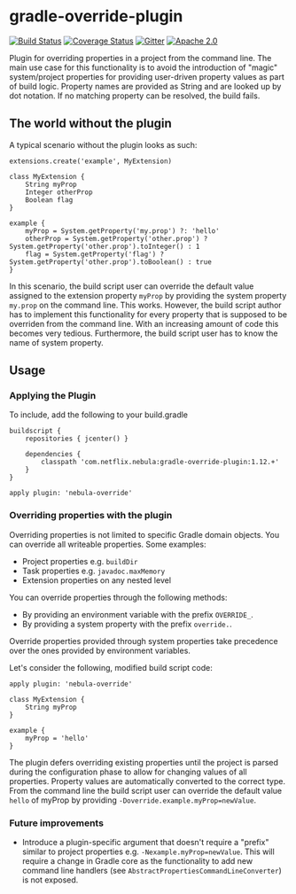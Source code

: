 gradle-override-plugin
==============
[![Build Status](https://travis-ci.org/nebula-plugins/projects/gradle-override-plugin.svg?branch=master)](https://travis-ci.org/nebula-plugins/projects/gradle-override-plugin)
[![Coverage Status](https://coveralls.io/repos/nebula-plugins/projects/gradle-override-plugin/badge.svg?branch=masterservice=github)](https://coveralls.io/github/nebula-plugins/projects/gradle-override-plugin?branch=master)
[![Gitter](https://badges.gitter.im/Join%20Chat.svg)](https://gitter.im/nebula-plugins/projects/gradle-override-plugin?utm_source=badgeutm_medium=badgeutm_campaign=pr-badge)
[![Apache 2.0](https://img.shields.io/github/license/nebula-plugins/projects/gradle-override-plugin.svg)](http://www.apache.org/licenses/LICENSE-2.0)


Plugin for overriding properties in a project from the command line. The main use case for this functionality is to avoid
the introduction of "magic" system/project properties for providing user-driven property values as part of build logic.
Property names are provided as String and are looked up by dot notation. If no matching property can be resolved, the build fails.

## The world without the plugin

A typical scenario without the plugin looks as such:

    extensions.create('example', MyExtension)

    class MyExtension {
        String myProp
        Integer otherProp
        Boolean flag
    }

    example {
        myProp = System.getProperty('my.prop') ?: 'hello'
        otherProp = System.getProperty('other.prop') ? System.getProperty('other.prop').toInteger() : 1
        flag = System.getProperty('flag') ? System.getProperty('other.prop').toBoolean() : true
    }

In this scenario, the build script user can override the default value assigned to the extension property `myProp` by
providing the system property `my.prop` on the command line. This works. However, the build script author has to implement
this functionality for every property that is supposed to be overriden from the command line. With an increasing amount of
code this becomes very tedious. Furthermore, the build script user has to know the name of system property.

## Usage

### Applying the Plugin

To include, add the following to your build.gradle

    buildscript {
        repositories { jcenter() }

        dependencies {
            classpath 'com.netflix.nebula:gradle-override-plugin:1.12.+'
        }
    }

    apply plugin: 'nebula-override'

### Overriding properties with the plugin

Overriding properties is not limited to specific Gradle domain objects. You can override all writeable properties. Some
examples:

* Project properties e.g. `buildDir`
* Task properties e.g. `javadoc.maxMemory`
* Extension properties on any nested level

You can override properties through the following methods:

* By providing an environment variable with the prefix `OVERRIDE_`.
* By providing a system property with the prefix `override.`.

Override properties provided through system properties take precedence over the ones provided by environment variables.

Let's consider the following, modified build script code:

    apply plugin: 'nebula-override'

    class MyExtension {
        String myProp
    }

    example {
        myProp = 'hello'
    }

The plugin defers overriding existing properties until the project is parsed during the configuration phase to allow for
changing values of all properties. Property values are automatically converted to the correct type. From the command line
the build script user can override the default value `hello` of myProp by providing `-Doverride.example.myProp=newValue`.

### Future improvements

* Introduce a plugin-specific argument that doesn't require a "prefix" similar to project properties e.g.
`-Nexample.myProp=newValue`. This will require a change in Gradle core as the functionality to add new command line handlers
(see `AbstractPropertiesCommandLineConverter`) is not exposed.
